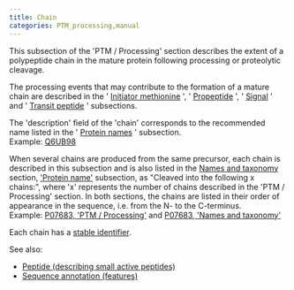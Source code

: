 ```yaml
---
title: Chain
categories: PTM_processing,manual
---
```


This subsection of the 'PTM / Processing' section describes the extent of a polypeptide chain in the mature protein following processing or proteolytic cleavage.

The processing events that may contribute to the formation of a mature chain are described in the ' [Initiator methionine](https://www.uniprot.org/help/init_met) ', ' [Propeptide](https://www.uniprot.org/help/propep) ', ' [Signal](https://www.uniprot.org/help/signal) ' and ' [Transit peptide](https://www.uniprot.org/help/transit) ' subsections.

The 'description' field of the 'chain' corresponds to the recommended name listed in the ' [Protein names](https://www.uniprot.org/help/protein_names) ' subsection.  
Example: [Q6UB98](https://www.uniprot.org/uniprotkb/Q6UB98#ptm_processing)

When several chains are produced from the same precursor, each chain is described in this subsection and is also listed in the [Names and taxonomy](https://www.uniprot.org/help/names%5Fand%5Ftaxonomy%5Fsection) section, ['Protein name'](https://www.uniprot.org/help/protein%5Fname) subsection, as "Cleaved into the following x chains:", where 'x' represents the number of chains described in the 'PTM / Processing' section. In both sections, the chains are listed in their order of appearance in the sequence, i.e. from the N- to the C-terminus.  
Example: [P07683, 'PTM / Processing'](https://www.uniprot.org/uniprotkb/P07683#ptm%5Fprocessing) and [P07683, 'Names and taxonomy'](https://www.uniprot.org/uniprotkb/P07683#names%5Fand%5Ftaxonomy)

Each chain has a [stable identifier](https://www.uniprot.org/help/sequence%5Fannotation#annotation%5Fid).

See also:

-   [Peptide (describing small active peptides)](https://www.uniprot.org/help/peptide)
-   [Sequence annotation (features)](https://www.uniprot.org/help/sequence%5Fannotation)
